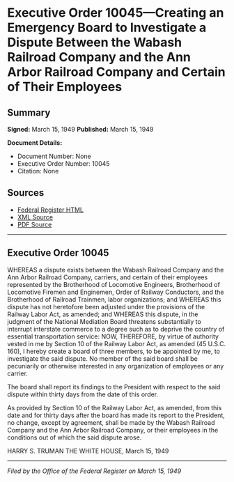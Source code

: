 # Executive Order 10045—Creating an Emergency Board to Investigate a Dispute Between the Wabash Railroad Company and the Ann Arbor Railroad Company and Certain of Their Employees

## Summary

**Signed:** March 15, 1949
**Published:** March 15, 1949

**Document Details:**
- Document Number: None
- Executive Order Number: 10045
- Citation: None

## Sources
- [Federal Register HTML](https://www.presidency.ucsb.edu/documents/executive-order-10045-creating-emergency-board-investigate-dispute-between-the-wabash)
- [XML Source](None)
- [PDF Source](None)

---

## Executive Order 10045

WHEREAS a dispute exists between the Wabash Railroad Company and the Ann Arbor Railroad Company, carriers, and certain of their employees represented by the Brotherhood of Locomotive Engineers, Brotherhood of Locomotive Firemen and Enginemen, Order of Railway Conductors, and the Brotherhood of Railroad Trainmen, labor organizations; and
WHEREAS this dispute has not heretofore been adjusted under the provisions of the Railway Labor Act, as amended; and
WHEREAS this dispute, in the judgment of the National Mediation Board threatens substantially to interrupt interstate commerce to a degree such as to deprive the country of essential transportation service:
NOW, THEREFORE, by virtue of authority vested in me by Section 10 of the Railway Labor Act, as amended (45 U.S.C. 160), I hereby create a board of three members, to be appointed by me, to investigate the said dispute. No member of the said board shall be pecuniarily or otherwise interested in any organization of employees or any carrier.

The board shall report its findings to the President with respect to the said dispute within thirty days from the date of this order.

As provided by Section 10 of the Railway Labor Act, as amended, from this date and for thirty days after the board has made its report to the President, no change, except by agreement, shall be made by the Wabash Railroad Company and the Ann Arbor Railroad Company, or their employees in the conditions out of which the said dispute arose.

HARRY S. TRUMAN
THE WHITE HOUSE,
March 15, 1949

---

*Filed by the Office of the Federal Register on March 15, 1949*
